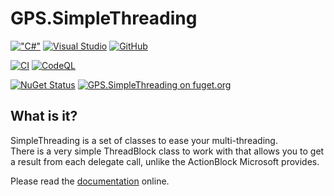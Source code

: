 # GPS.SimpleThreading

[!["C#"](https://img.shields.io/badge/c%23-%23239120.svg?style=for-the-badge&logo=c-sharp&logoColor=white)](https://dotnet.microsoft.com/download/dotnet)
[![Visual Studio](https://img.shields.io/badge/VisualStudio-5C2D91.svg?style=for-the-badge&logo=visual-studio&logoColor=white)](https://visualstudio.microsoft.com/vs/preview/)
[![GitHub](https://img.shields.io/badge/github-%23121011.svg?style=for-the-badge&logo=github&logoColor=white)](https://github.com/gatewayprogrammingschool/SimpleThreading)

[![CI](https://github.com/gatewayprogrammingschool/SimpleThreading/actions/workflows/ci.yml/badge.svg)](https://github.com/gatewayprogrammingschool/SimpleThreading/actions/workflows/ci.yml)
[![CodeQL](https://github.com/gatewayprogrammingschool/SimpleThreading/actions/workflows/codeql-analysis.yml/badge.svg)](https://github.com/gatewayprogrammingschool/SimpleThreading/actions/workflows/codeql-analysis.yml)

[![NuGet Status](http://nugetstatus.com/GPS.SimpleThreading.png)](http://nugetstatus.com/packages/GPS.SimpleThreading)
[![GPS.SimpleThreading on fuget.org](https://www.fuget.org/packages/GPS.SimpleThreading/badge.svg)](https://www.fuget.org/packages/GPS.SimpleThreading)


## What is it?

SimpleThreading is a set of classes to ease your multi-threading.\
There is a very simple ThreadBlock class to work with that allows you to get a result from each delegate call, unlike the ActionBlock Microsoft provides.

Please read the [documentation](https://simplethreading.gatewayprogramming.school) online.
